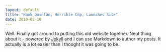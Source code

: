 ```yaml
---
layout: default
title: "Hank Quinlan, Horrible Cop, Launches Site"
date: 2019-08-18
---
```


Well. Finally got around to putting this old website together. Neat thing about it - powered by [Jekyll](http://jekyllrb.com) and I can use Markdown to author my posts. It actually is a lot easier than I thought it was going to be.
